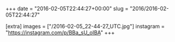 +++
date = "2016-02-05T22:44:27+00:00"
slug = "2016/2016-02-05T22:44:27"

[extra]
images = ["/2016-02-05_22-44-27_UTC.jpg"]
instagram = "https://instagram.com/p/BBa_sU_oIBA"
+++
